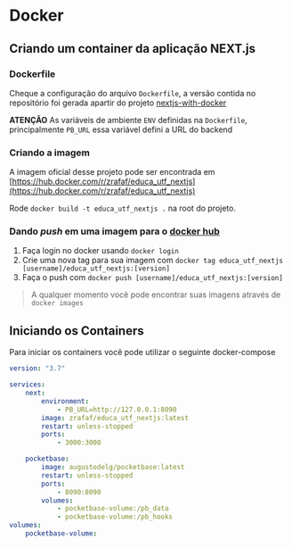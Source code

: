 <!--
 Copyright (c) 2023 Rafael Farias
 
 This software is released under the MIT License.
 https://opensource.org/licenses/MIT
-->

# Docker

## Criando um container da aplicação NEXT.js

### Dockerfile

Cheque a configuração do arquivo `Dockerfile`, a versão contida no repositório foi gerada apartir do projeto [nextjs-with-docker](https://github.com/vercel/next.js/tree/canary/examples/with-docker)

**ATENÇÃO** As variáveis de ambiente `ENV` definidas na `Dockerfile`, principalmente `PB_URL` essa variável defini a URL do backend

### Criando a imagem

A imagem oficial desse projeto pode ser encontrada em [https://hub.docker.com/r/zrafaf/educa_utf_nextjs](https://hub.docker.com/r/zrafaf/educa_utf_nextjs)

Rode `docker build -t educa_utf_nextjs .` na root do projeto.

### Dando *push* em uma imagem para o [docker hub](https://hub.docker.com/)

1. Faça login no docker usando `docker login`
2. Crie uma nova tag para sua imagem com `docker tag educa_utf_nextjs [username]/educa_utf_nextjs:[version]`
3. Faça o push com `docker push [username]/educa_utf_nextjs:[version]`

> A qualquer momento você pode encontrar suas imagens através de `docker images`

## Iniciando os Containers

Para iniciar os containers você pode utilizar o seguinte docker-compose

``` yml
version: "3.7"

services:
    next:
        environment:
            - PB_URL=http://127.0.0.1:8090
        image: zrafaf/educa_utf_nextjs:latest
        restart: unless-stopped
        ports:
            - 3000:3000

    pocketbase:
        image: augustodelg/pocketbase:latest
        restart: unless-stopped
        ports:
            - 8090:8090
        volumes:
            - pocketbase-volume:/pb_data
            - pocketbase-volume:/pb_hooks
volumes:
    pocketbase-volume:

```